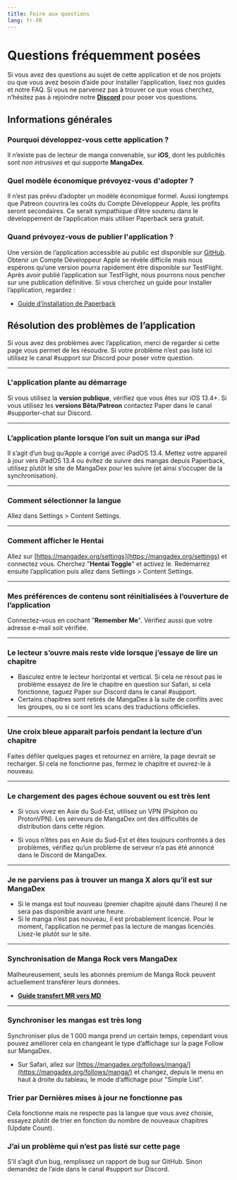 ```yaml
---
title: Foire aux questions
lang: fr-FR
---
```


# Questions fréquemment posées
Si vous avez des questions au sujet de cette application et de nos projets ou que vous avez besoin d’aide pour installer l’application, lisez nos guides et notre FAQ. Si vous ne parvenez pas à trouver ce que vous cherchez, n’hésitez pas à rejoindre notre **[Discord](https://discord.gg/Ny83JV3)** pour poser vos questions.

## Informations générales
### Pourquoi développez-vous cette application ?
Il n’existe pas de lecteur de manga convenable, sur **iOS**, dont les publicités sont _non intrusives_ et qui supporte **MangaDex**.

### Quel modèle économique prévoyez-vous d'adopter ?
Il n’est pas prévu d’adopter un modèle économique formel. Aussi longtemps que Patreon couvrira les coûts du Compte Développeur Apple, les profits seront secondaires. Ce serait sympathique d’être soutenu dans le développement de l’application mais utiliser Paperback sera gratuit.

### Quand prévoyez-vous de publier l'application ?
Une version de l’application accessible au public est disponible sur [GitHub](https://github.com/FaizanDurrani/Paperback-Public/releases). Obtenir un Compte Développeur Apple se révèle difficile mais nous espérons qu’une version pourra rapidement être disponible sur TestFlight. Après avoir publié l’application sur TestFlight, nous pourrons nous pencher sur une publication définitive. Si vous cherchez un guide pour installer l’application, regardez :

* [Guide d’installation de Paperback](/fr/help/guides/getting-started) 

## Résolution des problèmes de l’application
Si vous avez des problèmes avec l’application, merci de regarder si cette page vous permet de les résoudre. Si votre problème n’est pas listé ici utilisez le canal #support sur Discord pour poser votre question.

--- 

### L'application plante au démarrage
Si vous utilisez la **version publique**, vérifiez que vous êtes sur iOS 13.4+. Si vous utilisez les **versions Bêta/Patreon** contactez Paper dans le canal #supporter-chat sur Discord.

---

### L’application plante lorsque l’on suit un manga sur iPad
Il s’agit d’un bug qu’Apple a corrigé avec iPadOS 13.4. Mettez votre appareil à jour vers iPadOS 13.4 ou évitez de suivre des mangas depuis Paperback, utilisez plutôt le site de MangaDex pour les suivre (et ainsi s’occuper de la synchronisation).

---

### Comment sélectionner la langue
Allez dans Settings > Content Settings.

---

### Comment afficher le Hentai
Allez sur [https://mangadex.org/settings](https://mangadex.org/settings) et connectez vous. Cherchez "**Hentai Toggle**" et activez le.
Redémarrez ensuite l’application puis allez dans Settings > Content Settings.

---

### Mes préférences de contenu sont réinitialisées à l’ouverture de l’application 
Connectez-vous en cochant "**Remember Me**". Vérifiez aussi que votre adresse e-mail soit vérifiée.

---

### Le lecteur s’ouvre mais reste vide lorsque j’essaye de lire un chapitre
 * Basculez entre le lecteur horizontal et vertical. Si cela ne résout pas le problème essayez de lire le chapitre en question sur Safari, si cela fonctionne, taguez Paper sur Discord dans le canal #support.
 * Certains chapitres sont retirés de MangaDex à la suite de conflits avec les groupes, ou si ce sont les scans des traductions officielles.

---

### Une croix bleue apparait parfois pendant la lecture d’un chapitre
Faites défiler quelques pages et retournez en arrière, la page devrait se recharger. Si cela ne fonctionne pas, fermez le chapitre et ouvrez-le à nouveau.

---

### Le chargement des pages échoue souvent ou est très lent
 * Si vous vivez en Asie du Sud-Est, utilisez un VPN (Psiphon ou ProtonVPN). Les serveurs de MangaDex ont des difficultés de distribution dans cette région.

 * Si vous n’êtes pas en Asie du Sud-Est et êtes toujours confrontés à des problèmes, vérifiez qu’un problème de serveur n’a pas été annoncé dans le Discord de MangaDex.
 
---

### Je ne parviens pas à trouver un manga X alors qu’il est sur MangaDex
 * Si le manga est tout nouveau (premier chapitre ajouté dans l’heure) il ne sera pas disponible avant une heure. 
 * Si le manga n’est pas nouveau, il est probablement licencié. Pour le moment, l’application ne permet pas la lecture de mangas licenciés. Lisez-le plutôt sur le site.

---

### Synchronisation de Manga Rock vers MangaDex
Malheureusement, seuls les abonnés premium de Manga Rock peuvent actuellement transférer leurs données.

* [**Guide transfert MR vers MD**](https://www.reddit.com/r/mangarockapp/comments/f89aie/tool_exporting_mr_favorites/)
---

### Synchroniser les mangas est très long
Synchroniser plus de 1 000 manga prend un certain temps, cependant vous pouvez améliorer cela en changeant le type d’affichage sur la page Follow sur MangaDex.

 * Sur Safari, allez sur [https://mangadex.org/follows/manga/](https://mangadex.org/follows/manga/) et changez, depuis le menu en haut à droite du tableau, le mode d’affichage pour "Simple List".

### Trier par Dernières mises à jour ne fonctionne pas
Cela fonctionne mais ne respecte pas la langue que vous avez choisie, essayez plutôt de trier en fonction du nombre de nouveaux chapitres (Update Count).

### J’ai un problème qui n’est pas listé sur cette page
S’il s’agit d’un bug, remplissez un rapport de bug sur GitHub. Sinon demandez de l’aide dans le canal #support sur Discord.